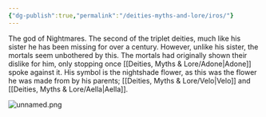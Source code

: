```yaml
---
{"dg-publish":true,"permalink":"/deities-myths-and-lore/iros/"}
---
```



The god of Nightmares. The second of the triplet deities, much like his sister he has been missing for over a century. However, unlike his sister, the mortals seem unbothered by this. The mortals had originally shown their dislike for him, only stopping once [[Deities, Myths & Lore/Adone\|Adone]] spoke against it. His symbol is the nightshade flower, as this was the flower he was made from by his parents; [[Deities, Myths & Lore/Velo\|Velo]] and [[Deities, Myths & Lore/Aella\|Aella]].

![unnamed.png](/img/user/Images/unnamed.png)